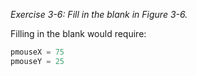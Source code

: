_Exercise 3-6: Fill in the blank in Figure 3-6._

Filling in the blank would require:

```java
pmouseX = 75
pmouseY = 25
```
